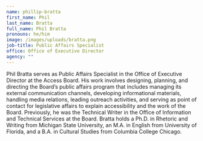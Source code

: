 ```yaml
---
name: phillip-bratta
first_name: Phil
last_name: Bratta
full_name: Phil Bratta
pronouns: he/him
image: /images/uploads/bratta.png
job-title: Public Affairs Specialist
office: Office of Executive Director
agency: ""
---
```

Phil Bratta serves as Public Affairs Specialist in the Office of Executive Director at the Access Board. His work involves designing, planning, and directing the Board’s public affairs program that includes managing its external communication channels, developing informational materials, handling media relations, leading outreach activities, and serving as point of contact for legislative affairs to explain accessibility and the work of the Board. Previously, he was the Technical Writer in the Office of Information and Technical Services at the Board. Bratta holds a Ph.D. in Rhetoric and Writing from Michigan State University, an M.A. in English from University of Florida, and a B.A. in Cultural Studies from Columbia College Chicago.
